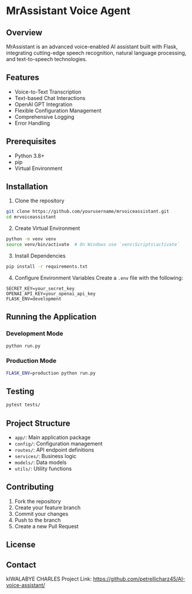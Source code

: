 # MrAssistant Voice Agent

## Overview
MrAssistant is an advanced voice-enabled AI assistant built with Flask, integrating cutting-edge speech recognition, natural language processing, and text-to-speech technologies.

## Features
- Voice-to-Text Transcription
- Text-based Chat Interactions
- OpenAI GPT Integration
- Flexible Configuration Management
- Comprehensive Logging
- Error Handling

## Prerequisites
- Python 3.8+
- pip
- Virtual Environment

## Installation

1. Clone the repository
```bash
git clone https://github.com/yourusername/mrvoiceassistant.git
cd mrvoiceassistant
```

2. Create Virtual Environment
```bash
python -m venv venv
source venv/bin/activate  # On Windows use `venv\Scripts\activate`
```

3. Install Dependencies
```bash
pip install -r requirements.txt
```

4. Configure Environment Variables
Create a `.env` file with the following:
```
SECRET_KEY=your_secret_key
OPENAI_API_KEY=your_openai_api_key
FLASK_ENV=development
```

## Running the Application

### Development Mode
```bash
python run.py
```

### Production Mode
```bash
FLASK_ENV=production python run.py
```

## Testing
```bash
pytest tests/
```

## Project Structure
- `app/`: Main application package
- `config/`: Configuration management
- `routes/`: API endpoint definitions
- `services/`: Business logic
- `models/`: Data models
- `utils/`: Utility functions

## Contributing
1. Fork the repository
2. Create your feature branch
3. Commit your changes
4. Push to the branch
5. Create a new Pull Request

## License


## Contact

kIWALABYE CHARLES
Project Link: https://github.com/petrellicharz45/AI-voice-assistant/
